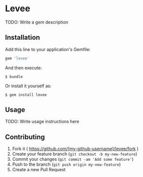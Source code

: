 # Levee

TODO: Write a gem description

## Installation

Add this line to your application's Gemfile:

```ruby
gem 'levee'
```

And then execute:

    $ bundle

Or install it yourself as:

    $ gem install levee

## Usage

TODO: Write usage instructions here

## Contributing

1. Fork it ( https://github.com/[my-github-username]/levee/fork )
2. Create your feature branch (`git checkout -b my-new-feature`)
3. Commit your changes (`git commit -am 'Add some feature'`)
4. Push to the branch (`git push origin my-new-feature`)
5. Create a new Pull Request

